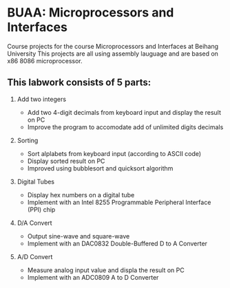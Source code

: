 # BUAA: Microprocessors and Interfaces
Course projects for the course Microprocessors and Interfaces at Beihang University
This projects are all using assembly lauguage and are based on x86 8086 microprocessor.

## This labwork consists of 5 parts:

1. Add two integers
    * Add two 4-digit decimals from keyboard input and display the result on PC
    * Improve the program to accomodate add of unlimited digits decimals

2. Sorting
	* Sort alplabets from keyboard input (according to ASCII code)
    * Display sorted result on PC
    * Improved using bubblesort and quicksort algorithm

3. Digital Tubes
    * Display hex numbers on a digital tube
    * Implement with an Intel 8255 Programmable Peripheral Interface (PPI) chip

4. D/A Convert
    * Output sine-wave and square-wave
    * Implement with an DAC0832 Double-Buffered D to A Converter

5. A/D Convert
    * Measure analog input value and displa the result on PC
    * Implement with an ADC0809 A to D Converter